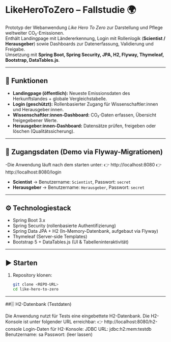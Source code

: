 # LikeHeroToZero – Fallstudie 🌍

Prototyp der Webanwendung *Like Hero To Zero* zur Darstellung und Pflege weltweiter CO₂-Emissionen.  
Enthält Landingpage mit Ländererkennung, Login mit Rollenlogik (**Scientist / Herausgeber**) sowie Dashboards zur Datenerfassung, Validierung und Freigabe.  
Umsetzung mit **Spring Boot, Spring Security, JPA, H2, Flyway, Thymeleaf, Bootstrap, DataTables.js**.

---

## 🚀 Funktionen
- **Landingpage (öffentlich):** Neueste Emissionsdaten des Herkunftslandes + globale Vergleichstabelle.  
- **Login (geschützt):** Rollenbasierter Zugang für Wissenschaftler:innen und Herausgeber:innen.  
- **Wissenschaftler:innen-Dashboard:** CO₂-Daten erfassen, Übersicht freigegebener Werte.  
- **Herausgeber:innen-Dashboard:** Datensätze prüfen, freigeben oder löschen (Qualitätssicherung).  

---

## 🔑 Zugangsdaten (Demo via Flyway-Migrationen)
-Die Anwendung läuft nach dem starten unter:
👉 http://localhost:8080
👉 http://localhost:8080/login
- **Scientist** → Benutzername: `Scientist`, Passwort: `secret`  
- **Herausgeber** → Benutzername: `Herausgeber`, Passwort: `secret`  

---

## ⚙️ Technologiestack
- Spring Boot 3.x  
- Spring Security (rollenbasierte Authentifizierung)  
- Spring Data JPA + H2 (In-Memory-Datenbank, aufgebaut via Flyway)  
- Thymeleaf (Server-side Templates)  
- Bootstrap 5 + DataTables.js (UI & Tabelleninteraktivität)  

---

## ▶️ Starten
1. Repository klonen:  
   ```bash
   git clone <REPO-URL>
   cd like-hero-to-zero

---

##🗄️ H2-Datenbank (Testdaten)

Die Anwendung nutzt für Tests eine eingebettete H2-Datenbank.
Die H2-Konsole ist unter folgender URL erreichbar:
👉 http://localhost:8080/h2-console
Login-Daten für H2-Konsole:
JDBC URL: jdbc:h2:mem:testdb
Benutzername: sa
Passwort: (leer lassen)
